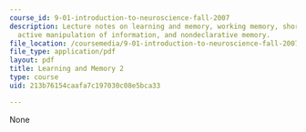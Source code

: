```yaml
---
course_id: 9-01-introduction-to-neuroscience-fall-2007
description: Lecture notes on learning and memory, working memory, short-term memory,
  active manipulation of information, and nondeclarative memory.
file_location: /coursemedia/9-01-introduction-to-neuroscience-fall-2007/213b76154caafa7c197030c08e5bca33_21_nondeclarativ.pdf
file_type: application/pdf
layout: pdf
title: Learning and Memory 2
type: course
uid: 213b76154caafa7c197030c08e5bca33

---
```

None